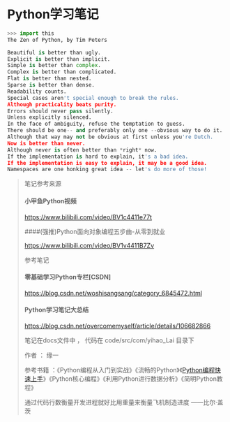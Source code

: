 # Python学习笔记



```python
>>> import this
The Zen of Python, by Tim Peters

Beautiful is better than ugly.
Explicit is better than implicit.
Simple is better than complex.
Complex is better than complicated.
Flat is better than nested.
Sparse is better than dense.
Readability counts.
Special cases aren't special enough to break the rules.
Although practicality beats purity.
Errors should never pass silently.
Unless explicitly silenced.
In the face of ambiguity, refuse the temptation to guess.
There should be one-- and preferably only one --obvious way to do it.
Although that way may not be obvious at first unless you're Dutch.
Now is better than never.
Although never is often better than *right* now.
If the implementation is hard to explain, it's a bad idea.
If the implementation is easy to explain, it may be a good idea.
Namespaces are one honking great idea -- let's do more of those!
```


> 笔记参考来源
>
> #### 小甲鱼Python视频
>
> https://www.bilibili.com/video/BV1c4411e77t
>
> ####(强推)Python面向对象编程五步曲-从零到就业
>
> https://www.bilibili.com/video/BV1v4411B7Zv
>
> 参考笔记 
>
> #### 零基础学习Python专栏[CSDN]
>
> https://blog.csdn.net/woshisangsang/category_6845472.html
>
> #### Python学习笔记大总结
>
> https://blog.csdn.net/overcomemyself/article/details/106682866
>
> 笔记在docs文件中 ， 代码在 code/src/com/yihao_Lai 目录下 
>
> 作者 ： 缘一
>
> 参考书籍 ：《Python编程从入门到实战》《流畅的Python》《[Python编程快速上手](https://www.zhihu.com/search?q=Python编程快速上手&search_source=Entity&hybrid_search_source=Entity&hybrid_search_extra={"sourceType"%3A"article"%2C"sourceId"%3A"442748204"})》《Python核心编程》《利用Python进行数据分析》《简明Python教程》
>
> 通过代码行数衡量开发进程就好比用重量来衡量飞机制造进度 ——比尔·盖茨
